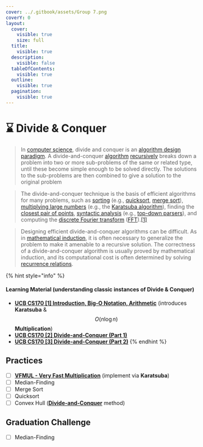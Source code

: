 ```yaml
---
cover: ../.gitbook/assets/Group 7.png
coverY: 0
layout:
  cover:
    visible: true
    size: full
  title:
    visible: true
  description:
    visible: false
  tableOfContents:
    visible: true
  outline:
    visible: true
  pagination:
    visible: true
---
```


# ⌛ Divide & Conquer

> In [computer science](https://en.wikipedia.org/wiki/Computer\_science), divide and conquer is an [algorithm design paradigm](https://en.wikipedia.org/wiki/Algorithm\_design\_paradigm). A divide-and-conquer [algorithm](https://en.wikipedia.org/wiki/Algorithm) [recursively](https://en.wikipedia.org/wiki/Recursion\_\(computer\_science\)) breaks down a problem into two or more sub-problems of the same or related type, until these become simple enough to be solved directly. The solutions to the sub-problems are then combined to give a solution to the original problem

> The divide-and-conquer technique is the basis of efficient algorithms for many problems, such as [sorting](https://en.wikipedia.org/wiki/Sorting\_algorithm) (e.g., [quicksort](https://en.wikipedia.org/wiki/Quicksort), [merge sort](https://en.wikipedia.org/wiki/Merge\_sort)), [multiplying large numbers](https://en.wikipedia.org/wiki/Multiplication\_algorithm) (e.g., the [Karatsuba algorithm](https://en.wikipedia.org/wiki/Karatsuba\_algorithm)), finding the [closest pair of points](https://en.wikipedia.org/wiki/Closest\_pair\_of\_points\_problem), [syntactic analysis](https://en.wikipedia.org/wiki/Syntactic\_analysis) (e.g., [top-down parsers](https://en.wikipedia.org/wiki/Top-down\_parser)), and computing the [discrete Fourier transform](https://en.wikipedia.org/wiki/Discrete\_Fourier\_transform) ([FFT](https://en.wikipedia.org/wiki/Fast\_Fourier\_transform)).[\[1\]](https://en.wikipedia.org/wiki/Divide-and-conquer\_algorithm#cite\_note-1)

> Designing efficient divide-and-conquer algorithms can be difficult. As in [mathematical induction](https://en.wikipedia.org/wiki/Mathematical\_induction), it is often necessary to generalize the problem to make it amenable to a recursive solution. The correctness of a divide-and-conquer algorithm is usually proved by mathematical induction, and its computational cost is often determined by solving [recurrence relations](https://en.wikipedia.org/wiki/Recurrence\_relation).

{% hint style="info" %}
#### Learning Material (understanding classic instances of Divide & Conquer)

* [**UCB CS170 \[1\] Introduction, Big-O Notation, Arithmetic**](https://www.bilibili.com/video/BV1BU4y1b7RK?p=1) (introduces **Karatsuba** & $$O(n\log n)$$**Multiplication**)
* [**UCB CS170 \[2\] Divide-and-Conquer (Part 1)**](https://www.bilibili.com/video/BV1BU4y1b7RK?p=2)
* [**UCB CS170 \[3\] Divide-and-Conquer (Part 2)**](https://www.bilibili.com/video/BV1BU4y1b7RK?p=3\&vd\_source=9621e539f648f22172899af8f4fc2ab7)
{% endhint %}

## Practices

* [ ] [**VFMUL - Very Fast Multiplication**](https://www.spoj.com/problems/VFMUL/) (implement via **Karatsuba**)
* [ ] Median-Finding
* [ ] Merge Sort
* [ ] Quicksort
* [ ] Convex Hull ([**Divide-and-Conquer**](https://web.ntnu.edu.tw/\~algo/ConvexHull.html) method)

## Graduation Challenge

* [ ] Median-Finding
